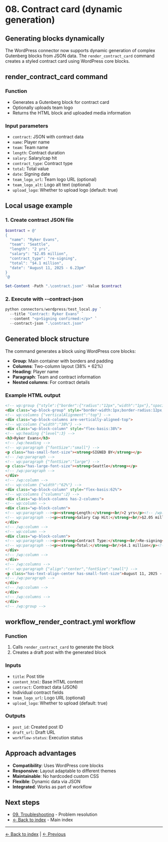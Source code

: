 # 08. Contract card (dynamic generation)

## Generating blocks dynamically

The WordPress connector now supports dynamic generation of complex Gutenberg blocks from JSON data. The `render_contract_card` command creates a styled contract card using WordPress core blocks.

## render_contract_card command

### Function
- Generates a Gutenberg block for contract card
- Optionally uploads team logo
- Returns the HTML block and uploaded media information

### Input parameters
- `contract`: JSON with contract data
- `name`: Player name
- `team`: Team name
- `length`: Contract duration
- `salary`: Salary/cap hit
- `contract_type`: Contract type
- `total`: Total value
- `date`: Signing date
- `team_logo_url`: Team logo URL (optional)
- `team_logo_alt`: Logo alt text (optional)
- `upload_logo`: Whether to upload logo (default: true)

## Local usage example

### 1. Create contract JSON file

```powershell
$contract = @'
{
  "name": "Ryker Evans",
  "team": "Seattle",
  "length": "2 yrs",
  "salary": "$2.05 million",
  "contract_type": "re-signing",
  "total": "$4.1 million",
  "date": "August 11, 2025 - 6.23pm"
}
'@

Set-Content -Path ".\contract.json" -Value $contract
```

### 2. Execute with --contract-json

```powershell
python connectors/wordpress/test_local.py `
  --title "Contract: Ryker Evans" `
  --content "<p>Signing confirmed:</p>" `
  --contract-json ".\contract.json"
```

## Generated block structure

The command generates a block using WordPress core blocks:

- **Group**: Main container with borders and padding
- **Columns**: Two-column layout (38% + 62%)
- **Heading**: Player name
- **Paragraph**: Team and contract information
- **Nested columns**: For contract details

### Example HTML output

```html
<!-- wp:group {"style":{"border":{"radius":"12px","width":"1px"},"spacing":{"padding":{"top":"16px","bottom":"16px","left":"16px","right":"16px"}}}} -->
<div class="wp-block-group" style="border-width:1px;border-radius:12px;padding-top:16px;padding-bottom:16px;padding-left:16px;padding-right:16px">
<!-- wp:columns {"verticalAlignment":"top"} -->
<div class="wp-block-columns are-vertically-aligned-top">
<!-- wp:column {"width":"38%"} -->
<div class="wp-block-column" style="flex-basis:38%">
<!-- wp:heading {"level":3} -->
<h3>Ryker Evans</h3>
<!-- /wp:heading -->
<!-- wp:paragraph {"fontSize":"small"} -->
<p class="has-small-font-size"><strong>SIGNED BY</strong></p>
<!-- /wp:paragraph -->
<!-- wp:paragraph {"fontSize":"large"} -->
<p class="has-large-font-size"><strong>Seattle</strong></p>
<!-- /wp:paragraph -->
</div>
<!-- /wp:column -->
<!-- wp:column {"width":"62%"} -->
<div class="wp-block-column" style="flex-basis:62%">
<!-- wp:columns {"columns":2} -->
<div class="wp-block-columns has-2-columns">
<!-- wp:column -->
<div class="wp-block-column">
<!-- wp:paragraph --><p><strong>Length:</strong><br/>2 yrs</p><!-- /wp:paragraph -->
<!-- wp:paragraph --><p><strong>Salary Cap Hit:</strong><br/>$2.05 million</p><!-- /wp:paragraph -->
</div>
<!-- /wp:column -->
<!-- wp:column -->
<div class="wp-block-column">
<!-- wp:paragraph --><p><strong>Contract Type:</strong><br/>Re-signing</p><!-- /wp:paragraph -->
<!-- wp:paragraph --><p><strong>Total:</strong><br/>$4.1 million</p><!-- /wp:paragraph -->
</div>
<!-- /wp:column -->
</div>
<!-- /wp:columns -->
<!-- wp:paragraph {"align":"center","fontSize":"small"} -->
<p class="has-text-align-center has-small-font-size">August 11, 2025 - 6.23pm</p>
<!-- /wp:paragraph -->
</div>
<!-- /wp:column -->
</div>
<!-- /wp:columns -->
</div>
<!-- /wp:group -->
```

## workflow_render_contract.yml workflow

### Function
1. Calls `render_contract_card` to generate the block
2. Creates a draft post with the generated block

### Inputs
- `title`: Post title
- `content_html`: Base HTML content
- `contract`: Contract data (JSON)
- Individual contract fields
- `team_logo_url`: Logo URL (optional)
- `upload_logo`: Whether to upload (default: true)

### Outputs
- `post_id`: Created post ID
- `draft_url`: Draft URL
- `workflow-status`: Execution status

## Approach advantages

- **Compatibility**: Uses WordPress core blocks
- **Responsive**: Layout adaptable to different themes
- **Maintainable**: No hardcoded custom CSS
- **Flexible**: Dynamic data via JSON
- **Integrated**: Works as part of workflow

## Next steps

- [09. Troubleshooting](09-troubleshooting.md) - Problem resolution
- [← Back to index](../README.md) - Main index

---

[← Back to index](../README.md) | [← Previous](07-workflows.md)

